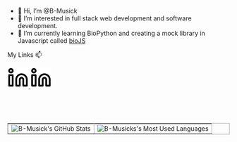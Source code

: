 - 👋 Hi, I’m @B-Musick
- 👀 I’m interested in full stack web development and software development.
- 🌱 I’m currently learning BioPython and creating a mock library in Javascript called <a href="https://github.com/B-Musick/bioJS">bioJS</a>

My Links 📫
&nbsp;&nbsp;

<a href="http://www.brendanmusick.com/">
<picture>
  <source media="(prefers-color-scheme: light)" srcset="images/portfolio-link.svg">
  <source media="(prefers-color-scheme: dark)" srcset="images/portfolio-dark.svg">
  <img alt="portfolio" src="images/linkedin-light.svg">
</picture>
</a>

<a href="https://www.linkedin.com/in/brendanmusick/">
<picture>
  <source media="(prefers-color-scheme: dark)" srcset="images/linkedin-dark-mode.svg">
  <source media="(prefers-color-scheme: light)" srcset="images/linkedin-light.svg">
  <img alt="linkedin" src="images/linkedin-light.svg">
</picture>
</a>

&nbsp;&nbsp;



<!-- [![website](./images/portfolio-link.svg)](http://www.brendanmusick.ca#gh-dark-mode-only)
[![website](./img/portfolio-link-dark.svg)](http://www.brendanmusick.ca#gh-light-mode-only) -->
&nbsp;&nbsp;

<!-- [![website](./images/linkedin-link.svg)]([https://www.linkedin.com/in/brendanmusick/](https://www.linkedin.com/in/brendanmusick/))
&nbsp;&nbsp; -->

<table border="1" bordercolor="#aaa" cellspacing="0" cellpadding="0">
<tr>
  <td><img style="display:block;" width="100%" height="100%" alt="B-Musick's GitHub Stats" src="https://github-readme-stats.vercel.app/api?username=B-Musick&show_icons=true&hide_border=false&title_color=ff652f&icon_color=FFE400&bg_color=09131B&text_color=ffffff&border_color=0c1a25" /></td> 
<td><img style="display:block;" width="100%" height="100%" alt="B-Musicks's Most Used Languages" src="https://github-readme-stats.vercel.app/api/top-langs/?username=B-Musick&layout=compact" /></td>
</tr>
</table>


<!---
B-Musick/B-Musick is a ✨ special ✨ repository because its `README.md` (this file) appears on your GitHub profile.
You can click the Preview link to take a look at your changes.
--->
